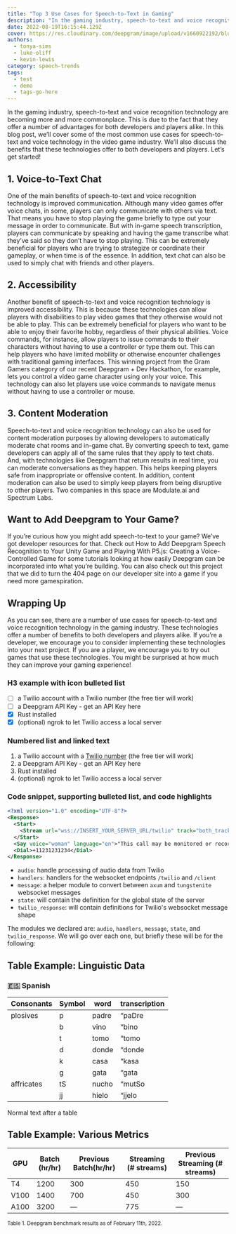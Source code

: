 ```yaml
---
title: "Top 3 Use Cases for Speech-to-Text in Gaming"
description: "In the gaming industry, speech-to-text and voice recognition technology are becoming more and more commonplace."
date: 2022-08-19T16:15:44.129Z
cover: https://res.cloudinary.com/deepgram/image/upload/v1660922192/blog/test-blog-post-image_akruql.png
authors:
  - tonya-sims
  - luke-oliff
  - kevin-lewis
category: speech-trends
tags:
  - test
  - demo
  - tags-go-here
---
```


In the gaming industry, speech-to-text and voice recognition technology are becoming more and more commonplace. This is due to the fact that they offer a number of advantages for both developers and players alike. In this blog post, we’ll cover some of the most common use cases for speech-to-text and voice technology in the video game industry. We’ll also discuss the benefits that these technologies offer to both developers and players. Let’s get started!

## 1. Voice-to-Text Chat

One of the main benefits of speech-to-text and voice recognition technology is improved communication. Although many video games offer voice chats, in some, players can only communicate with others via text. That means you have to stop playing the game briefly to type out your message in order to communicate.
But with in-game speech transcription, players can communicate by speaking and having the game transcribe what they’ve said so they don’t have to stop playing. This can be extremely beneficial for players who are trying to strategize or coordinate their gameplay, or when time is of the essence. In addition, text chat can also be used to simply chat with friends and other players.

## 2. Accessibility

Another benefit of speech-to-text and voice recognition technology is improved accessibility. This is because these technologies can allow players with disabilities to play video games that they otherwise would not be able to play. This can be extremely beneficial for players who want to be able to enjoy their favorite hobby, regardless of their physical abilities.
Voice commands, for instance, allow players to issue commands to their characters without having to use a controller or type them out. This can help players who have limited mobility or otherwise encounter challenges with traditional gaming interfaces. This winning project from the Gram Gamers category of our recent Deepgram + Dev Hackathon, for example, lets you control a video game character using only your voice. This technology can also let players use voice commands to navigate menus without having to use a controller or mouse.

## 3. Content Moderation

Speech-to-text and voice recognition technology can also be used for content moderation purposes by allowing developers to automatically moderate chat rooms and in-game chat. By converting speech to text, game developers can apply all of the same rules that they apply to text chats. And, with technologies like Deepgram that return results in real time, you can moderate conversations as they happen.
This helps keeping players safe from inappropriate or offensive content. In addition, content moderation can also be used to simply keep players from being disruptive to other players. Two companies in this space are Modulate.ai and Spectrum Labs.

## Want to Add Deepgram to Your Game?

If you’re curious how you might add speech-to-text to your game? We’ve got developer resources for that.
Check out How to Add Deepgram Speech Recognition to Your Unity Game and Playing With P5.js: Creating a Voice-Controlled Game for some tutorials looking at how easily Deepgram can be incorporated into what you’re building. You can also check out this project that we did to turn the 404 page on our developer site into a game if you need more gamespiration.

## Wrapping Up

As you can see, there are a number of use cases for speech-to-text and voice recognition technology in the gaming industry. These technologies offer a number of benefits to both developers and players alike. If you’re a developer, we encourage you to consider implementing these technologies into your next project. If you are a player, we encourage you to try out games that use these technologies. You might be surprised at how much they can improve your gaming experience!

### H3 example with icon bulleted list

- [ ] a Twilio account with a Twilio number (the free tier will work)
- [ ] a Deepgram API Key - get an API Key here
- [x] Rust installed
- [x] (optional) ngrok to let Twilio access a local server

### Numbered list and linked text

1. a Twilio account with a [Twilio number](https://twilio.com) (the free tier will work)
2. a Deepgram API Key - get an API Key here
3. Rust installed
4. (optional) ngrok to let Twilio access a local server

### Code snippet, supporting bulleted list, and code highlights

```xml
<?xml version="1.0" encoding="UTF-8"?>
<Response>
  <Start>
    <Stream url="wss://INSERT_YOUR_SERVER_URL/twilio" track="both_tracks"/>
  </Start>
  <Say voice="woman" language="en">"This call may be monitored or recorded for quality purposes."</Say>
  <Dial>+11231231234</Dial>
</Response>
```

- `audio`: handle processing of audio data from Twilio
- `handlers`: handlers for the websocket endpoints `/twilio` and `/client`
- `message`: a helper module to convert between `axum` and `tungstenite` websocket messages
- `state`: will contain the definition for the global state of the server
- `twilio_response`: will contain definitions for Twilio's websocket message shape

The modules we declared are: `audio`, `handlers`, `message`, `state`, and `twilio_response`. We will go over each one, but briefly these will be for the following:

## Table Example: Linguistic Data

### 🇪🇸 Spanish

| Consonants | Symbol | word  | transcription |
| ---------- | ------ | ----- | ------------- |
| plosives   | p      | padre | “paDre        |
|            | b      | vino  | “bino         |
|            | t      | tomo  | “tomo         |
|            | d      | donde | “donde        |
|            | k      | casa  | “kasa         |
|            | g      | gata  | “gata         |
| affricates | tS     | nucho | “mutSo        |
|            | jj     | hielo | “jjelo        |

Normal text after a table

## Table Example: Various Metrics

| GPU  | Batch (hr/hr) | Previous Batch(hr/hr) | Streaming (# streams) | Previous Streaming (# streams) |
| ---- | ------------- | --------------------- | --------------------- | ------------------------------ |
| T4   | 1200          | 300                   | 450                   | 150                            |
| V100 | 1400          | 700                   | 450                   | 300                            |
| A100 | 3200          | —                     | 775                   | —                              |

<small>Table 1. Deepgram benchmark results as of February 11th, 2022.</small>
